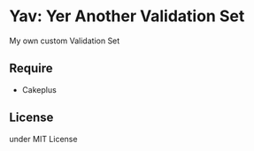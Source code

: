 # Yav: Yer Another Validation Set

My own custom Validation Set

## Require

- Cakeplus

## License

under MIT License
